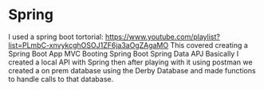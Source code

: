 # Spring
I used a spring boot tortorial: https://www.youtube.com/playlist?list=PLmbC-xnvykcghOSOJ1ZF6ja3aOgZAgaMO
This covered creating a Spring Boot App
MVC
Booting Spring Boot 
Spring Data APJ
Basically I created a local API with Spring then after playing with it using postman we created a on prem database using the Derby Database and made functions to handle calls to that database.
